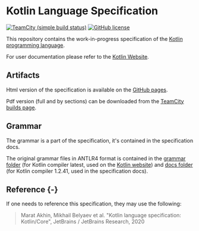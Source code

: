 # Kotlin Language Specification

[![TeamCity (simple build status)](https://img.shields.io/teamcity/https/teamcity.jetbrains.com/e/Kotlin_Spec_DocsMaster.svg?style=flat)](https://teamcity.jetbrains.com/viewType.html?buildTypeId=Kotlin_Spec_DocsMaster&branch_Kotlin_dev=%3Cdefault%3E&tab=buildTypeStatusDiv)
[![GitHub license](https://img.shields.io/badge/license-Apache%20License%202.0-blue.svg?style=flat)](https://www.apache.org/licenses/LICENSE-2.0)

This repository contains the work-in-progress specification of the [Kotlin programming language](https://kotlinlang.org).

For user documentation please refer to the [Kotlin Website](https://kotlinlang.org).

## Artifacts

Html version of the specification is available on the [GitHub pages](https://kotlin.github.io/kotlin-spec/).

Pdf version (full and by sections) can be downloaded from the [TeamCity builds page](https://teamcity.jetbrains.com/viewType.html?buildTypeId=Kotlin_Spec_DocsMaster).

## Grammar

The grammar is a part of the specification, it's contained in the specification docs.

The original grammar files in ANTLR4 format is contained in the [grammar folder](https://github.com/JetBrains/kotlin-spec/tree/master/grammar) (for Kotlin compiler latest, used on the [Kotlin website](http://kotlinlang.org/docs/reference/grammar.html)) and [docs folder](https://github.com/JetBrains/kotlin-spec/tree/master/docs) (for Kotlin compiler 1.2.41, used in the specification docs).

## Reference {-}

If one needs to reference this specification, they may use the following:

> Marat Akhin, Mikhail Belyaev et al. "Kotlin language specification: Kotlin/Core", JetBrains / JetBrains Research, 2020
